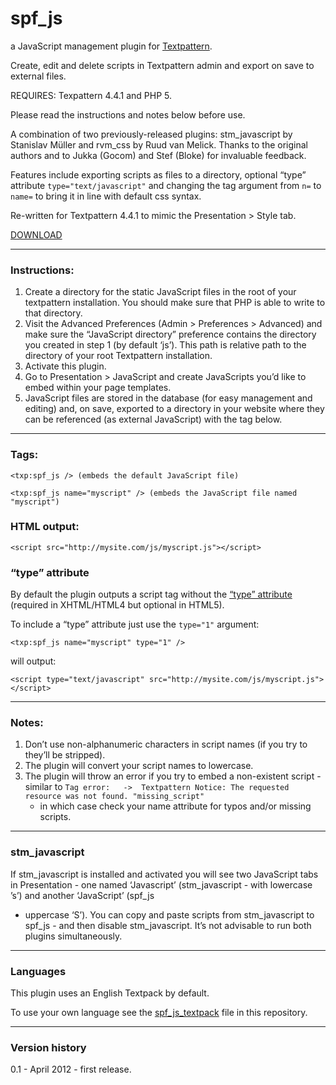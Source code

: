 spf_js
======

a JavaScript management plugin for [Textpattern][].

Create, edit and delete scripts in Textpattern admin and export on save
to external files.

REQUIRES: Texpattern 4.4.1 and PHP 5.

Please read the instructions and notes below before use.

A combination of two previously-released plugins: stm\_javascript by
Stanislav Müller and rvm\_css by Ruud van Melick. Thanks to the
original authors and to Jukka (Gocom) and Stef (Bloke) for invaluable 
feedback.

Features include exporting scripts as files to a directory, optional
“type” attribute `type="text/javascript"` and changing the tag argument
from `n=` to `name=` to bring it in line with default css syntax.

Re-written for Textpattern 4.4.1 to mimic the Presentation \> Style tab.


[DOWNLOAD][]


* * * * *

  

### Instructions:

1.  Create a directory for the static JavaScript files in the root of
    your textpattern installation. You should make sure that
    <span class="caps">PHP</span> is able to write to that directory.
2.  Visit the Advanced Preferences (Admin > Preferences > Advanced) and make sure the “JavaScript
    directory” preference contains the directory you created in step 1
    (by default ‘js’). This path is relative path to the directory of
    your root Textpattern installation.
3.  Activate this plugin.
4.  Go to Presentation \> JavaScript and create JavaScripts you’d like
    to embed within your page templates.
5.  JavaScript files are stored in the database (for easy management and
    editing) and, on save, exported to a directory in your website where
    they can be referenced (as external JavaScript) with the tag below.

  

* * * * *

  

### Tags:

`<txp:spf_js /> (embeds the default JavaScript file)`

`<txp:spf_js name="myscript" /> (embeds the JavaScript file named "myscript")`

  

### HTML output:

`<script src="http://mysite.com/js/myscript.js"></script>`

  

### “type” attribute

By default the plugin outputs a script tag without the [“type”
attribute][] (required in XHTML/HTML4 but optional in HTML5).

To include a “type” attribute just use the `type="1"` argument:

`<txp:spf_js name="myscript" type="1" />`

will output:

`<script type="text/javascript" src="http://mysite.com/js/myscript.js"></script>`

  

* * * * *

  

### Notes:

1.  Don’t use non-alphanumeric characters in script names (if you try to
    they’ll be stripped).
2.  The plugin will convert your script names to lowercase.
3.  The plugin will throw an error if you try to embed a non-existent
    script - similar to
    `Tag error:   ->  Textpattern Notice: The requested resource was not found. "missing_script"`
    - in which case check your name attribute for typos and/or missing
    scripts.

  

* * * * *

  

### stm\_javascript

If stm\_javascript is installed and activated you will see two
JavaScript tabs in Presentation - one named ‘Javascript’
(stm\_javascript - with lowercase ’s’) and another ‘JavaScript’ (spf\_js
- uppercase ‘S’). You can copy and paste scripts from stm\_javascript to
spf\_js - and then disable stm\_javascript. It’s not advisable to run
both plugins simultaneously.

  

* * * * *

  

### Languages

This plugin uses an English Textpack by default.

To use your own language see the [spf_js_textpack][] file in this repository.
  

* * * * *

  

### Version history

0.1 - April 2012 - first release.

  [Textpattern]: http://www.textpattern.com/
  [DOWNLOAD]: https://github.com/spiffin/spf_js/blob/master/spf_js_v0.1.txt
  [“type” attribute]: http://www.w3schools.com/html5/tag_script.asp
  [spf_js_textpack]: https://github.com/spiffin/spf_js/blob/master/spf_js_textpack.txt